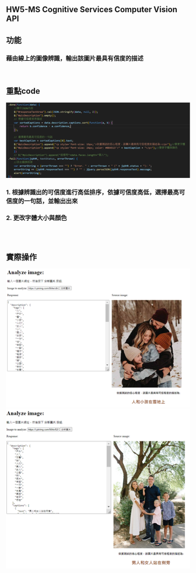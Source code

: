 ## HW5-MS Cognitive Services Computer Vision API
## 功能
### 藉由線上的圖像辨識，輸出該圖片最具有信度的描述
<br/>

## 重點code
![擷圖_3](%E6%93%B7%E5%9C%96_3.PNG)
### 1. 根據辨識出的可信度進行高低排序，依據可信度高低，選擇最高可信度的一句話，並輸出出來
### 2. 更改字體大小與顏色
<br/><br/>

## 實際操作
![擷圖_1](%E6%93%B7%E5%9C%96_1.PNG)
![擷圖_2](%E6%93%B7%E5%9C%96_2.PNG)